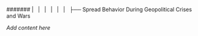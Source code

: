 ####### |   |   |   |   |   |   ├── Spread Behavior During Geopolitical Crises and Wars

*Add content here*